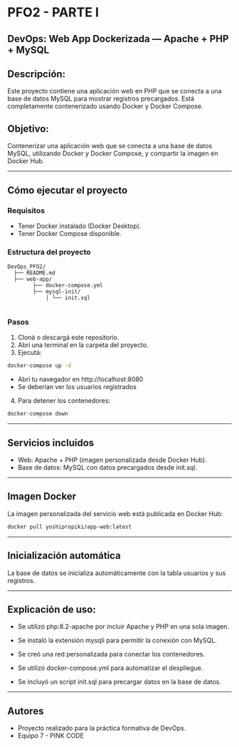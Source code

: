 # PFO2 - PARTE I 

## DevOps: Web App Dockerizada — Apache + PHP + MySQL

## Descripción:
Este proyecto contiene una aplicación web en PHP que se conecta a una base de datos MySQL para mostrar registros precargados. Está completamente contenerizado usando Docker y Docker Compose.
## Objetivo:
Contenerizar una aplicación web que se conecta a una base de datos MySQL, utilizando Docker y Docker Compose, y compartir la imagen en Docker Hub.

---

## Cómo ejecutar el proyecto
### Requisitos
- Tener Docker instalado (Docker Desktop).
- Tener Docker Compose disponible.

### Estructura del proyecto
```
DevOps_PFO2/ 
  ├── README.md 
  ├── web-app/ 
        ├── docker-compose.yml 
        ├── mysql-init/ 
            │ └── init.sql
 
```
### Pasos

1. Cloná o descargá este repositorio.
2. Abrí una terminal en la carpeta del proyecto.
3. Ejecutá:

```bash
docker-compose up -d
```

- Abrí tu navegador en http://localhost:8080
- Se deberían ver los usuarios registrados

4. Para detener los contenedores:

```bash
docker-compose down
```

---

## Servicios incluidos
- Web: Apache + PHP (imagen personalizada desde Docker Hub).
- Base de datos: MySQL con datos precargados desde init.sql.

---

## Imagen Docker
La imagen personalizada del servicio web está publicada en Docker Hub:

```bash
docker pull yoshipropiki/app-web:latest
```

---

## Inicialización automática
La base de datos se inicializa automáticamente con la tabla usuarios y sus registros.

---

## Explicación de uso:
- Se utilizó php:8.2-apache por incluir Apache y PHP en una sola imagen.

- Se instaló la extensión mysqli para permitir la conexión con MySQL.

- Se creó una red personalizada para conectar los contenedores.

- Se utilizó docker-compose.yml para automatizar el despliegue.

- Se incluyó un script init.sql para precargar datos en la base de datos.

---

## Autores
- Proyecto realizado para la práctica formativa de DevOps.
- Equipo 7 - PINK CODE